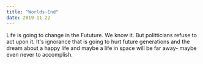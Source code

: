 ```yaml
---
title: "Worlds-End"
date: 2019-11-22
---
```


Life is going to change in the Fututure.
We know it.
But politticians refuse to act upon it.
It's ignorance that is going to hurt future generations and the dream about a happy life and maybe a life in space
will be far away- maybe even never to accomplish.
